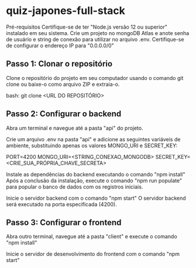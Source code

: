 # quiz-japones-full-stack

Pré-requisitos
Certifique-se de ter "Node.js versão 12 ou superior" instalado em seu sistema.
Crie um projeto no mongoDB Atlas e anote senha de usuário e string de conexão para utilizar no arquivo .env. Certifique-se de configurar o endereço IP para "0.0.0.0/0"

Passo 1: Clonar o repositório
------------------------------------------------------------------------------------------------------------------

Clone o repositório do projeto em seu computador usando o comando git clone ou baixe-o como arquivo ZIP e extraia-o.

bash:
git clone <URL DO REPOSITÓRIO>

Passo 2: Configurar o backend
------------------------------------------------------------------------------------------------------------------

Abra um terminal e navegue até a pasta "api" do projeto.

Crie um arquivo .env na pasta "api" e adicione as seguintes variáveis de ambiente, substituindo apenas os valores MONGO_URI e SECRET_KEY:

PORT=4200
MONGO_URI=<STRING_CONEXAO_MONGODB>
SECRET_KEY=<CRIE_SUA_PRÓPRIA_CHAVE_SECRETA>

Instale as dependências do backend executando o comando "npm install"
Após a conclusão da instalação, execute o comando "npm run populate" para popular o banco de dados com os registros iniciais.

Inicie o servidor backend com o comando "npm start"
O servidor backend será executado na porta especificada (4200).

Passo 3: Configurar o frontend
------------------------------------------------------------------------------------------------------------------
Abra outro terminal, navegue até a pasta "client" e execute o comando "npm install"

Inicie o servidor de desenvolvimento do frontend com o comando "npm start"


